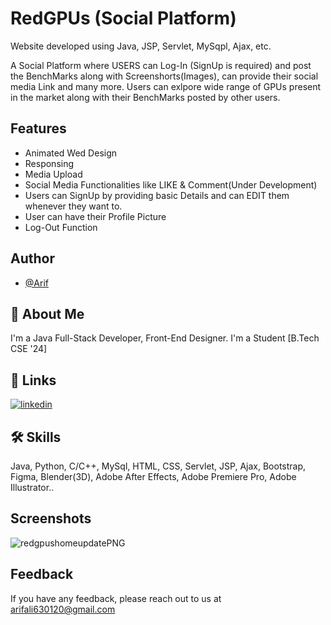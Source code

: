 
# RedGPUs (Social Platform)
Website developed using Java, JSP, Servlet, MySqpl, Ajax, etc.

A Social Platform where USERS can Log-In (SignUp is required) and post the BenchMarks along with Screenshorts(Images), can provide their social media Link and many more. Users can exlpore wide range of GPUs present in the market along with their BenchMarks posted by other users. 



## Features

- Animated Wed Design
- Responsing
- Media Upload
- Social Media Functionalities like LIKE & Comment(Under Development)
- Users can SignUp by providing basic Details and can EDIT them whenever they want to.
- User can have their Profile Picture
- Log-Out Function



## Author

- [@Arif](https://www.github.com/arifali2001)


## 🚀 About Me
I'm a Java Full-Stack Developer, Front-End Designer.
I'm a Student [B.Tech CSE '24]


## 🔗 Links
[![linkedin](https://img.shields.io/badge/linkedin-0A66C2?style=for-the-badge&logo=linkedin&logoColor=white)](https://www.linkedin.com/in/arifali630)



## 🛠 Skills
Java, Python, C/C++, MySql, HTML, CSS, Servlet, JSP, Ajax, Bootstrap, Figma, Blender(3D), Adobe After Effects, Adobe Premiere Pro, Adobe Illustrator..


## Screenshots

![redgpushomeupdatePNG](https://github.com/arifali2001/RedGPUs-Social-Blogging-Platform-Web-Application-/assets/95292682/3a337c0c-0554-4639-b38b-f7af8af6f98f)





## Feedback

If you have any feedback, please reach out to us at arifali630120@gmail.com

